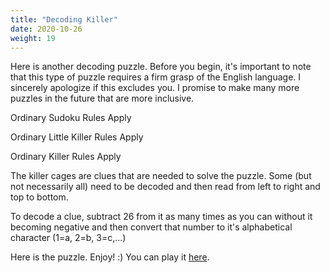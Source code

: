 ```yaml
---
title: "Decoding Killer"
date: 2020-10-26
weight: 19
---
```


<p>Here is another decoding puzzle. Before you begin, it's important to note that this type of puzzle requires a firm grasp of the English language. I sincerely apologize if this excludes you. I promise to make many more puzzles in the future that are more inclusive.
</p>
<p>
Ordinary Sudoku Rules Apply
</p>
Ordinary Little Killer Rules Apply
<p>
Ordinary Killer Rules Apply
</p>
The killer cages are clues that are needed to solve the puzzle. Some (but not necessarily all) need to be decoded and then read from left to right and top to bottom.

To decode a clue, subtract 26 from it as many times as you can without it becoming negative and then convert that number to it's alphabetical character (1=a, 2=b, 3=c,...)

<p>Here is the puzzle. Enjoy! :)
You can play it <a href="https://f-puzzles.com/?id=y53tqze9">here</a>.


</p>